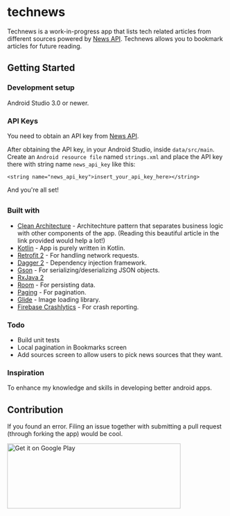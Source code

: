 # technews
Technews is a work-in-progress app that lists tech related articles from different sources powered by [News API](https://newsapi.org/). Technews allows you to bookmark articles for future reading.

## Getting Started
### Development setup
Android Studio 3.0 or newer.

### API Keys
You need to obtain an API key from [News API](https://newsapi.org/).

After obtaining the API key, in your Android Studio, inside `data/src/main`. Create an `Android resource file` named `strings.xml` and place the API key there with string name `news_api_key` like this:
```
<string name="news_api_key">insert_your_api_key_here></string>
```
And you're all set!

## 
### Built with 
* [Clean Architecture](http://five.agency/android-architecture-part-1-every-new-beginning-is-hard/) - Architechture pattern that separates business logic with other components of the app. (Reading this beautiful article in the link provided would help a lot!)
* [Kotlin](https://kotlinlang.org/) - App is purely written in Kotlin.
* [Retrofit 2](http://square.github.io/retrofit/) - For handling network requests.
* [Dagger 2](https://google.github.io/dagger/) - Dependency injection framework.
* [Gson](https://github.com/google/gson) - For serializing/deserializing JSON objects.
* [RxJava 2](https://github.com/ReactiveX/RxJava)
* [Room](https://developer.android.com/topic/libraries/architecture/room.html) - For persisting data.
* [Paging](https://developer.android.com/topic/libraries/architecture/paging) - For pagination.
* [Glide](https://bumptech.github.io/glide/) - Image loading library.
* [Firebase Crashlytics](https://firebase.google.com/docs/crashlytics/) - For crash reporting.

### Todo
* Build unit tests
* Local pagination in Bookmarks screen
* Add sources screen to allow users to pick news sources that they want.

### Inspiration
To enhance my knowledge and skills in developing better android apps.

## Contribution
If you found an error. Filing an issue together with submitting a pull request (through forking the app) would be cool.


<a href='https://play.google.com/store/apps/details?id=jermaine.technews&pcampaignid=MKT-Other-global-all-co-prtnr-py-PartBadge-Mar2515-1'><img alt='Get it on Google Play' src='https://play.google.com/intl/en_us/badges/images/generic/en_badge_web_generic.png' height=150 width=400/></a>
